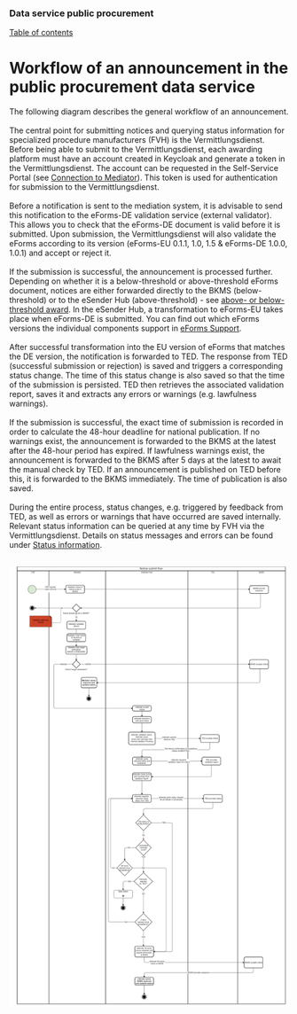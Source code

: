 ### Data service public procurement
[Table of contents](/documentation/documentation.md)
<br>

# Workflow of an announcement in the public procurement data service

The following diagram describes the general workflow of an announcement.
<br><br>
The central point for submitting notices and querying status information for specialized procedure manufacturers (FVH) is the Vermittlungsdienst. Before being able to submit to the Vermittlungsdienst, each awarding platform must have an account created in Keycloak and generate a token in the Vermittlungsdienst. The account can be requested in the Self-Service Portal (see [Connection to Mediator](/documentation/Connection_to_mediator.md)). This token is used for authentication for submission to the Vermittlungsdienst.
<br><br>
Before a notification is sent to the mediation system, it is advisable to send this notification to the eForms-DE validation service (external validator). This allows you to check that the eForms-DE document is valid before it is submitted. Upon submission, the Vermittlungsdienst will also validate the eForms according to its version (eForms-EU 0.1.1, 1.0, 1.5 & eForms-DE 1.0.0, 1.0.1) and accept or reject it.
<br><br>
If the submission is successful, the announcement is processed further. Depending on whether it is a below-threshold or above-threshold eForms document, notices are either forwarded directly to the BKMS (below-threshold) or to the eSender Hub (above-threshold) - see [above- or below-threshold award](/documentation/Upper-or_lower-threshold-award.md). In the eSender Hub, a transformation to eForms-EU takes place when eForms-DE is submitted. You can find out which eForms versions the individual components support in [eForms Support](/documentation/eForms_support.md).
<br><br>
After successful transformation into the EU version of eForms that matches the DE version, the notification is forwarded to TED. The response from TED (successful submission or rejection) is saved and triggers a corresponding status change. The time of this status change is also saved so that the time of the submission is persisted. TED then retrieves the associated validation report, saves it and extracts any errors or warnings (e.g. lawfulness warnings).
<br><br>
If the submission is successful, the exact time of submission is recorded in order to calculate the 48-hour deadline for national publication. If no warnings exist, the announcement is forwarded to the BKMS at the latest after the 48-hour period has expired. If lawfulness warnings exist, the announcement is forwarded to the BKMS after 5 days at the latest to await the manual check by TED. If an announcement is published on TED before this, it is forwarded to the BKMS immediately. The time of publication is also saved.
<br><br>
During the entire process, status changes, e.g. triggered by feedback from TED, as well as errors or warnings that have occurred are saved internally. Relevant status information can be queried at any time by FVH via the Vermittlungsdienst. Details on status messages and errors can be found under [Status information](documentation\Status_information.md).
<br><br>

![Workflow diagram](/documentation/images/workflow_2.png)


